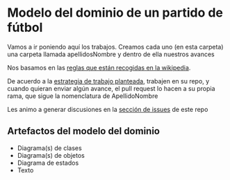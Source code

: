 # Modelo del dominio de un **partido de fútbol**

Vamos a ir poniendo aquí los trabajos. Creamos cada uno (en esta carpeta) una carpeta llamada apellidosNombre y dentro de ella nuestros avances

Nos basamos en las [reglas que están recogidas en la wikipedia](https://es.wikipedia.org/wiki/F%C3%BAtbol#Las_reglas_del_juego).

De acuerdo a la [estrategia de trabajo planteada](../), trabajen en su repo, y cuando quieran enviar algún avance, el pull request lo hacen a su propia rama, que sigue la nomenclatura de ApellidoNombre

Les animo a generar discusiones en la [sección de issues](https://github.com/mmasias/IdSw1-22-23/issues) de este repo

## Artefactos del modelo del dominio

* Diagrama(s) de clases
* Diagrama(s) de objetos
* Diagrama de estados
* Texto